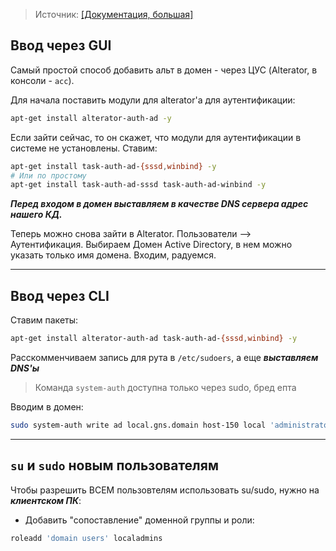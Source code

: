 > Источник: [[Документация, большая]](https://www.altlinux.org/ActiveDirectory/Login#%D0%A3%D1%81%D1%82%D0%B0%D0%BD%D0%BE%D0%B2%D0%BA%D0%B0_%D0%BF%D0%B0%D0%BA%D0%B5%D1%82%D0%BE%D0%B2)
## Ввод через GUI
Самый простой способ добавить альт в домен - через ЦУС (Alterator, в консоли - `acc`).

Для начала поставить модули для alterator'a для аутентификации:
```bash
apt-get install alterator-auth-ad -y
```

Если зайти сейчас, то он скажет, что модули для аутентификации в системе не установлены. Ставим:
```bash
apt-get install task-auth-ad-{sssd,winbind} -y
# Или по простому
apt-get install task-auth-ad-sssd task-auth-ad-winbind -y
```

___Перед входом в домен выставляем в качестве DNS сервера адрес нашего КД.___

Теперь можно снова зайти в Alterator. Пользователи --> Аутентификация. Выбираем Домен Active Directory, в нем можно указать только имя домена. Входим, радуемся.

---

## Ввод через CLI

Ставим пакеты:
```bash
apt-get install alterator-auth-ad task-auth-ad-{sssd,winbind} -y
```

Расскомменчиваем запись для рута в `/etc/sudoers`, а еще ___выставляем DNS'ы___
> Команда `system-auth` доступна только через sudo, бред епта

Вводим в домен:
```bash
sudo system-auth write ad local.gns.domain host-150 local 'administrator' 'P@ssw0rd' [--windows2008] [--winbind] [--gpo] [-d]
```

---

## `su` и `sudo` новым пользователям

Чтобы разрешить ВСЕМ пользовтелям использовать su/sudo, нужно на ___клиентском ПК___:
 - Добавить "сопоставление" доменной группы и роли:
```bash
roleadd 'domain users' localadmins
```